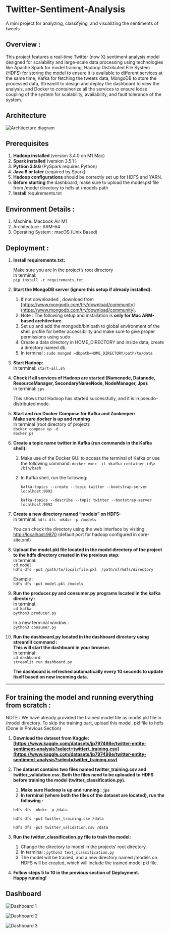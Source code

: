 # Twitter-Sentiment-Analysis
A mini project for analyzing, classifying, and visualizing the sentiments of tweets

## **Overview :** 

This project features a real-time Twitter (now X) sentiment analysis model designed for scalability and large-scale data processing using technologies like Apache Spark for model training, Hadoop Distributed File System (HDFS) for storing the model to ensure it is available to different services at the same time, Kafka for fetching the tweets data, MongoDB to store the processed data, Streamlit to design and deploy the dashboard to view the analysis, and Docker to containerize all the services to ensure loose coupling of the system for scalability, availability, and fault tolerance of the system.

## **Architecture**

![Architecture diagram](https://github.com/DJ623/Twitter-Sentiment-Analysis/blob/main/Architecture%20and%20dashboard%20of%20the%20model%20/Architecture.png)


## **Prerequisites**

1. **Hadoop installed** (version 3.4.0 on M1 Mac)  
2. **Spark installed** (version 3.5.1 )  
3. **Python 3.9.6** (PySpark requires Python)  
4. **Java 8 or later** (required by Spark)  
5. **Hadoop configurations** should be correctly set up for HDFS and YARN.  
6. **Before starting** the dashboard, make sure to upload the model.pkl file from /model directory to hdfs at /models path  
7. **Install** requirements.txt

## **Environment Details :** 

1. Machine: Macbook Air M1  
2. Architecture : ARM-64  
3. Operating System : macOS (Unix Based)

## **Deployment :**

1. **Install requirements.txt:** 

	Make sure you are in the project’s root directory  
    In terminal:  
    `pip install -r requirements.txt`  
	

2. **Start the MongoDB server (ignore this setup if already installed):**  
   1. If not downloaded , download from [https://www.mongodb.com/try/download/community](https://www.mongodb.com/try/download/community).   
   2. Note : The following setup and installation is **only for Mac ARM-based architecture.**  
   3. Set up and add the mongodb/bin path to global environment of the shell profile for better accessibility and make sure to give proper permissions using sudo.  
   4. Create a data directory in HOME\_DIRECTORY and inside data, create a directory named db.  
   5. In terminal : `sudo mongod –dbpath=HOME_DIRECTORY/path/to/data`

 


3. **Start Hadoop:**  
   In terminal: 
   `start-all.sh`

4. **Check if all services of Hadoop are started (Namenode, Datanode, ResourceManager, SecondaryNameNode, NodeManager, Jps):**   
   In terminal: `jps`

    This shows that Hadoop has started successfully, and it is in pseudo-distributed mode.

5. **Start and run Docker Compose for Kafka and Zookeeper:**  
   **Make sure docker is up and running**  
   In terminal (root directory of project):   
   `docker compose up -d`  
   `docker ps`

6. **Create a topic name twitter in Kafka (run commands in the Kafka shell):**  
   1. Make use of the Docker GUI to access the terminal of Kafka or use the following command: `docker exec -it <kafka-container-id\> /bin/bash`  
   2. In Kafka shell, run the following:  
        
      `kafka-topics --create --topic twitter --bootstrap-server localhost:9092`  
         
      `kafka-topics --describe --topic twitter --bootstrap-server localhost:9092`

7. **Create a new directory named “models” on HDFS:**   
   In terminal: 
    `hdfs dfs -mkdir -p /models`

    You can check the directory using the web interface by visiting [http://localhost:9870](http://localhost:9870) (default port for hadoop configured in core-site.xml)

8. **Upload the model.pkl file located in the model directory of the project to the hdfs directory created in the previous step:**  
   In terminal:   
   `cd model`  
    `hdfs dfs -put /path/to/local/file.pkl  /path/of/hdfs/directory`
  

    Example :  
    `hdfs dfs -put model.pkl /models`

9. **Run the producer.py and consumer.py programs located in the kafka directory :**   
   In terminal :   
   `cd kafka`   
   `python3 producer.py`  
     
   In a new terminal window :   
   `python3 consumer.py`

10. **Run the dashboard.py located in the dashboard directory using streamlit command :**  
    **This will start the dashboard in your browser.**   
    In terminal :   
    `cd dashboard`   
    `streamlit run dashboard.py`   
      
    **The dashboard is refreshed automatically every 10 seconds to update itself based on new incoming data.**
   
***  

## **For training the model and running everything from scratch :** 

NOTE : We have already provided the trained model file as model.pkl file in /model directory. To skip the training part, upload this model. pkl file to hdfs (Done in Previous Section)

1. **Download the dataset from Kaggle: [https://www.kaggle.com/datasets/jp797498e/twitter-entity-sentiment-analysis?select=twitter\_training.csv](https://www.kaggle.com/datasets/jp797498e/twitter-entity-sentiment-analysis?select=twitter_training.csv)**  
     
2. **The dataset contains two files named twitter\_training.csv and twitter\_validation.csv. Both the files need to be uploaded to HDFS before training the model (twitter\_classification.py).**  
   1. **Make sure Hadoop is up and running : `jps`**   
   2. **In terminal (where both the files of the dataset are located), run the following :**

   `hdfs dfs -mkdir -p /data` 

   `hdfs dfs -put twitter_training.csv /data`

   `hdfs dfs -put twitter_validation.csv /data`

   

3. **Run the twitter\_classification.py file to train the model:**  
   1. Change the directory to model in the projects’ root directory.  
   2. In terminal : `python3 text_classification.py`  
   3. The model will be trained, and a new directory named /models on HDFS will be created, which will include the trained model.pkl file.

		

4. **Follow steps 5 to 10 in the previous section of Deployment.**  
   **Happy running\!**


## **Dashboard**
![Dashboard 1](https://github.com/DJ623/Twitter-Sentiment-Analysis/blob/main/Architecture%20and%20dashboard%20of%20the%20model%20/dashboard_01.png)

![Dashboard 2](https://github.com/DJ623/Twitter-Sentiment-Analysis/blob/main/Architecture%20and%20dashboard%20of%20the%20model%20/dashboard_02.png)

![Dashboard 3](https://github.com/DJ623/Twitter-Sentiment-Analysis/blob/main/Architecture%20and%20dashboard%20of%20the%20model%20/dashboard_03.png)

